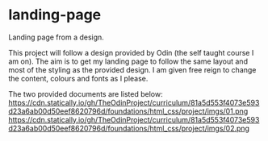 # landing-page
Landing page from a design.

This project will follow a design provided by Odin (the self taught course I am on).
The aim is to get my landing page to follow the same layout and most of the styling as the provided design. 
I am given free reign to change the content, colours and fonts as I please.

The two provided documents are listed below:
https://cdn.statically.io/gh/TheOdinProject/curriculum/81a5d553f4073e593d23a6ab00d50eef8620796d/foundations/html_css/project/imgs/01.png
https://cdn.statically.io/gh/TheOdinProject/curriculum/81a5d553f4073e593d23a6ab00d50eef8620796d/foundations/html_css/project/imgs/02.png